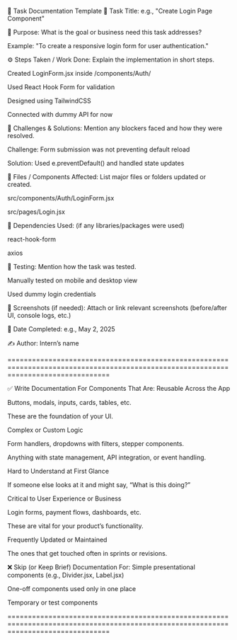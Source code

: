🧾 Task Documentation Template
📌 Task Title:
e.g., "Create Login Page Component"

🧠 Purpose:
What is the goal or business need this task addresses?

Example: "To create a responsive login form for user authentication."

⚙️ Steps Taken / Work Done:
Explain the implementation in short steps.

Created LoginForm.jsx inside /components/Auth/

Used React Hook Form for validation

Designed using TailwindCSS

Connected with dummy API for now

🧪 Challenges & Solutions:
Mention any blockers faced and how they were resolved.

Challenge: Form submission was not preventing default reload

Solution: Used e.preventDefault() and handled state updates

🔗 Files / Components Affected:
List major files or folders updated or created.

src/components/Auth/LoginForm.jsx

src/pages/Login.jsx

🔄 Dependencies Used:
(if any libraries/packages were used)

react-hook-form

axios

🧪 Testing:
Mention how the task was tested.

Manually tested on mobile and desktop view

Used dummy login credentials

📸 Screenshots (if needed):
Attach or link relevant screenshots (before/after UI, console logs, etc.)

📅 Date Completed:
e.g., May 2, 2025

✍️ Author:
Intern’s name

=====================================================================================================================================

✅ Write Documentation For Components That Are:
Reusable Across the App

Buttons, modals, inputs, cards, tables, etc.

These are the foundation of your UI.

Complex or Custom Logic

Form handlers, dropdowns with filters, stepper components.

Anything with state management, API integration, or event handling.

Hard to Understand at First Glance

If someone else looks at it and might say, “What is this doing?”

Critical to User Experience or Business

Login forms, payment flows, dashboards, etc.

These are vital for your product’s functionality.

Frequently Updated or Maintained

The ones that get touched often in sprints or revisions.

❌ Skip (or Keep Brief) Documentation For:
Simple presentational components (e.g., Divider.jsx, Label.jsx)

One-off components used only in one place

Temporary or test components

=====================================================================================================================================